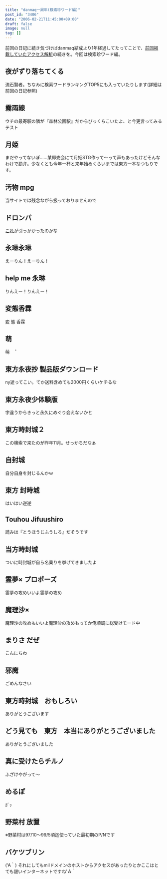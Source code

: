 ```yaml
---
title: "danmaq一周年(検索珍ワード編)"
post_id: "3406"
date: "2006-02-21T11:45:00+09:00"
draft: false
image: null
tag: []
---
```



前回の日記に続き気づけばdanmaq結成より1年経過してたってことで、[前回掲載していたアクセス解析](/3405)の続きを。今回は検索珍ワード編。
## 夜がずり落ちてくる
流石賢者。ちなみに検索ワードランキングTOP5にも入っていたりします(詳細は前回の日記参照)
## 霧雨線
ウチの最寄駅の隣が『森林公園駅』だからびっくらこいたよ、と今更言ってみるテスト
## 月姫
まだやってないぽ……某即売会にて月姫STG作って～って声もあったけどそんなわけで勘弁。少なくとも今年一杯と来年始めくらいまでは東方一本なつもりです。
## 汚物 mpg
当サイトでは残念ながら扱っておりませんので
## ドロンパ
[これ](/tag/doron)が引っかかったのかな
## 永琳永琳
えーりん！えーりん！
## help me 永琳
りんえー！りんえー！
## 変態香霖
変 態 香霖
## 萌
萌 　ﾟ
## 東方永夜抄 製品版ダウンロード
ny逝ってこい。てか送料含めても2000円くらいケチるな
## 東方永夜少体験版
字違うからきっと永久にめぐり会えないかと
## 東方時封城２
この検索で来たのが昨年11月。せっかちだなぁ
## 自封城
自分自身を封じるんかｗ
## 東方 封時城
はいはい逆逆
## Touhou Jifuushiro
読みは『とうほうじふうしろ』だそうです
## 当方時封城
ついに時封城が自ら名乗りを挙げてきましたよ
## 霊夢× プロポーズ
霊夢の攻めいいよ霊夢の攻め
## 魔理沙×
魔理沙の攻めもいいよ魔理沙の攻めもってか俺順調に総受けモード中
## まりさ だぜ
こんにちわ
## 邪魔
ごめんなさい
## 東方時封城　おもしろい
ありがとうございます
## どう見ても　東方　本当にありがとうございました
ありがとうございました
## 真に受けたらチルノ
ふざけやがって～
## めるぽ
ｶﾞｯ
## 野菜村 放置
※野菜村は97/10～99/5頃迄使っていた最初期のP/Nです
## バケツブリン
('A｀) それにしてもmilドメインのホストからアクセスがあったりとかここはとても謎いインターネットですね'Ａ｀
